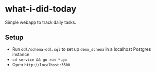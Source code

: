 # what-i-did-today
Simple webapp to track daily tasks.

## Setup
* Run `ddl/schema-ddl.sql` to set up `demo_schema` in a localhost Postgres
  instance
* `cd service && go run *.go`
* Open `http://localhost:3500`
